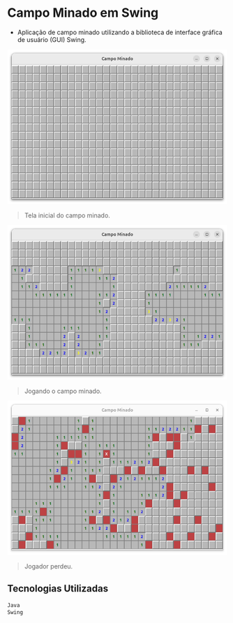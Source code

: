 # Campo Minado em Swing

- Aplicação de campo minado utilizando a biblioteca de interface gráfica de usuário (GUI) Swing.

<img src="/assets/main.png" alt="tela-inicial">

> Tela inicial do campo minado.

<img src="/assets/game.png" alt="playing">

> Jogando o campo minado.

<img src="/assets/lose.png?" alt="lose">

> Jogador perdeu.

## **Tecnologias Utilizadas**

```
Java
Swing
```
